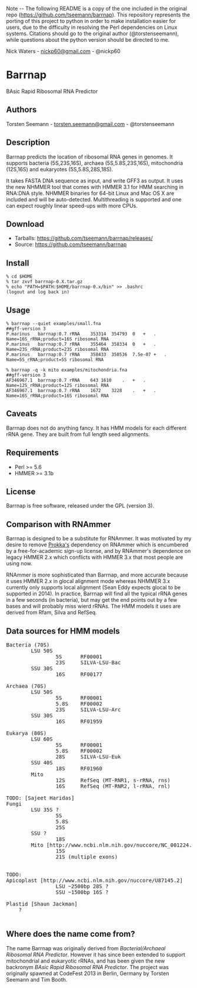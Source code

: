 Note -- The following README is a copy of the one included in the original
repo (https://github.com/tseemann/barrnap).  This repository represents the porting
of this project to python in order to make installation easier for users, due to
the difficulty in resolving the Perl dependencies on Linux systems.
Citations should go to the original author (@torstenseemann), while questions
about the python version should be directed to me.

Nick Waters - nickp60@gmail.com - @nickp60

# Barrnap

BAsic Rapid Ribosomal RNA Predictor

## Authors

Torsten Seemann - torsten.seemann@gmail.com - @torstenseemann

## Description

Barrnap predicts the location of ribosomal RNA genes in genomes.
It supports bacteria (5S,23S,16S), archaea (5S,5.8S,23S,16S),
mitochondria (12S,16S) and eukaryotes (5S,5.8S,28S,18S).

It takes FASTA DNA sequence as input, and write GFF3 as output.
It uses the new NHMMER tool that comes with HMMER 3.1 for HMM searching in RNA:DNA style.
NHMMER binaries for 64-bit Linux and Mac OS X are included and will be auto-detected.
Multithreading is supported and one can expect roughly linear speed-ups with more CPUs.

## Download

* Tarballs: https://github.com/tseemann/barrnap/releases/
* Source: https://github.com/tseemann/barrnap

## Install

    % cd $HOME
    % tar zxvf barrnap-0.X.tar.gz
    % echo "PATH=$PATH:$HOME/barrnap-0.x/bin" >> .bashrc
    (logout and log back in)

## Usage

    % barrnap --quiet examples/small.fna
    ##gff-version 3
    P.marinus	barrnap:0.7	rRNA	353314	354793	0	+	.	Name=16S_rRNA;product=16S ribosomal RNA
    P.marinus	barrnap:0.7	rRNA	355464	358334	0	+	.	Name=23S_rRNA;product=23S ribosomal RNA
    P.marinus	barrnap:0.7	rRNA	358433	358536	7.5e-07	+	.	Name=5S_rRNA;product=5S ribosomal RNA

    % barrnap -q -k mito examples/mitochondria.fna
    ##gff-version 3
    AF346967.1	barrnap:0.7	rRNA	643	1610	.	+	.	Name=12S_rRNA;product=12S ribosomal RNA
    AF346967.1	barrnap:0.7	rRNA	1672	3228	.	+	.	Name=16S_rRNA;product=16S ribosomal RNA

## Caveats

Barrnap does not do anything fancy. It has HMM models for each different rRNA gene.
They are built from full length seed alignments.

## Requirements

* Perl >= 5.6
* HMMER >= 3.1b

## License

Barrnap is free software, released under the GPL (version 3).

## Comparison with RNAmmer

Barrnap is designed to be a substitute for RNAmmer. It was motivated by
my desire to remove <A HREF="https://github.com/tseemann/prokka">Prokka's</A> dependency on RNAmmer
which is encumbered by a free-for-academic sign-up license, and by RNAmmer's
dependence on legacy HMMER 2.x which conflicts with HMMER 3.x that most people are using now.

RNAmmer is more sophisticated than Barrnap, and more accurate because it uses HMMER 2.x in glocal alignment mode whereas NHMMER 3.x currently only supports local alignment (Sean Eddy expects glocal to be supported in 2014). In practice, Barrnap will find all the typical rRNA genes in a few seconds (in bacteria), but may get the end points out by a few bases and will probably miss wierd rRNAs. The HMM models it uses are derived from Rfam, Silva and RefSeq.

## Data sources for HMM models

<pre>
Bacteria (70S)
        LSU 50S
                5S      RF00001
                23S     SILVA-LSU-Bac
        SSU 30S
                16S     RF00177

Archaea (70S)
        LSU 50S
                5S      RF00001
                5.8S    RF00002
                23S     SILVA-LSU-Arc
        SSU 30S
                16S     RF01959

Eukarya (80S)
        LSU 60S
                5S      RF00001
                5.8S    RF00002
                28S     SILVA-LSU-Euk
        SSU 40S
                18S     RF01960
        Mito
                12S     RefSeq (MT-RNR1, s-rRNA, rns)
                16S     RefSeq (MT-RNR2, l-rRNA, rnl)

TODO: [Sajeet Haridas]
Fungi
        LSU 35S ?
                5S
                5.8S
                25S
        SSU ?
                18S
        Mito [http://www.ncbi.nlm.nih.gov/nuccore/NC_001224.1]
                15S
                21S (multiple exons)


TODO:
Apicoplast [http://www.ncbi.nlm.nih.gov/nuccore/U87145.2]
                LSU ~2500bp 28S ?
                SSU ~1500bp 16S ?

Plastid [Shaun Jackman]
	?

</pre>

## Where does the name come from?

The name Barrnap was originally derived from _Bacterial/Archaeal Ribosomal RNA Predictor_.
However it has since been extended to support mitochondrial and eukaryotic rRNAs, and has been
given the new backronym _BAsic Rapid Ribosomal RNA Predictor_.
The project was originally spawned at CodeFest 2013 in Berlin, Germany
by Torsten Seemann and Tim Booth.
